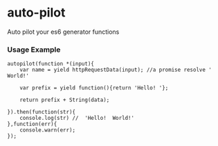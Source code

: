 # auto-pilot
Auto pilot your es6 generator functions

### Usage Example
    autopilot(function *(input){
        var name = yield httpRequestData(input); //a promise resolve ' World!'
        
        var prefix = yield function(){return 'Hello! '};
        
        return prefix + String(data);       
        
    }).then(function(str){
        console.log(str) //  'Hello!  World!'
    },function(err){
        console.warn(err);
    });
